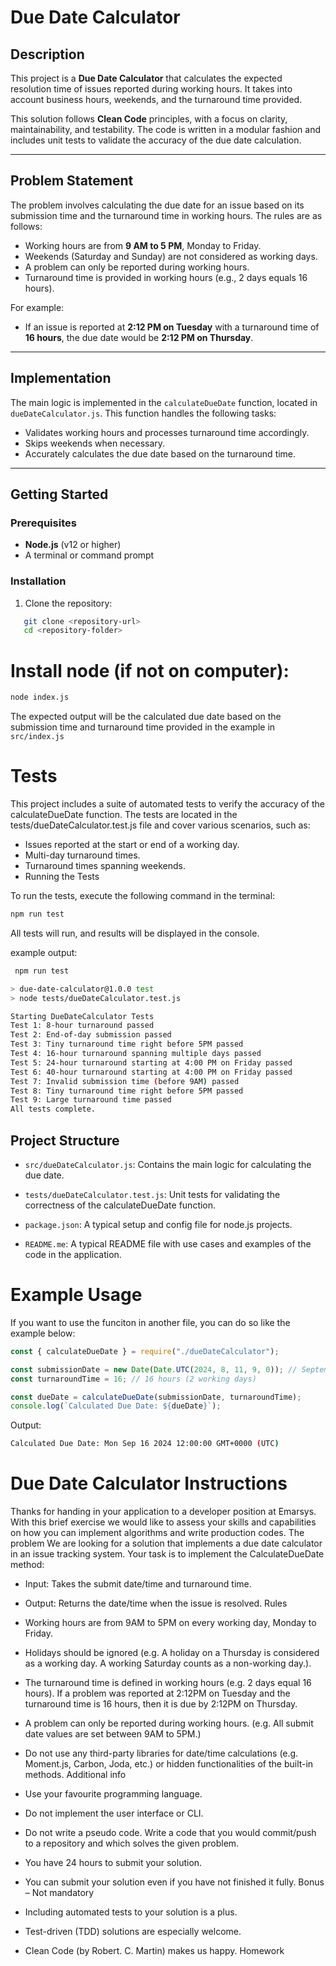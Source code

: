 # Due Date Calculator

## Description

This project is a **Due Date Calculator** that calculates the expected resolution time of issues reported during working hours. It takes into account business hours, weekends, and the turnaround time provided.

This solution follows **Clean Code** principles, with a focus on clarity, maintainability, and testability. The code is written in a modular fashion and includes unit tests to validate the accuracy of the due date calculation.

---

## Problem Statement

The problem involves calculating the due date for an issue based on its submission time and the turnaround time in working hours. The rules are as follows:

- Working hours are from **9 AM to 5 PM**, Monday to Friday.
- Weekends (Saturday and Sunday) are not considered as working days.
- A problem can only be reported during working hours.
- Turnaround time is provided in working hours (e.g., 2 days equals 16 hours).

For example:

- If an issue is reported at **2:12 PM on Tuesday** with a turnaround time of **16 hours**, the due date would be **2:12 PM on Thursday**.

---

## Implementation

The main logic is implemented in the `calculateDueDate` function, located in `dueDateCalculator.js`. This function handles the following tasks:

- Validates working hours and processes turnaround time accordingly.
- Skips weekends when necessary.
- Accurately calculates the due date based on the turnaround time.

---

## Getting Started

### Prerequisites

- **Node.js** (v12 or higher)
- A terminal or command prompt

### Installation

1. Clone the repository:

```bash
   git clone <repository-url>
   cd <repository-folder>
```

# Install node (if not on computer):

```bash
node index.js
```

The expected output will be the calculated due date based on the submission time and turnaround time provided in the example in `src/index.js`

# Tests

This project includes a suite of automated tests to verify the accuracy of the calculateDueDate function. The tests are located in the tests/dueDateCalculator.test.js file and cover various scenarios, such as:

- Issues reported at the start or end of a working day.
- Multi-day turnaround times.
- Turnaround times spanning weekends.
- Running the Tests

To run the tests, execute the following command in the terminal:

```bash
npm run test
```

All tests will run, and results will be displayed in the console.

example output:

```bash
 npm run test

> due-date-calculator@1.0.0 test
> node tests/dueDateCalculator.test.js

Starting DueDateCalculator Tests
Test 1: 8-hour turnaround passed
Test 2: End-of-day submission passed
Test 3: Tiny turnaround time right before 5PM passed
Test 4: 16-hour turnaround spanning multiple days passed
Test 5: 24-hour turnaround starting at 4:00 PM on Friday passed
Test 6: 40-hour turnaround starting at 4:00 PM on Friday passed
Test 7: Invalid submission time (before 9AM) passed
Test 8: Tiny turnaround time right before 5PM passed
Test 9: Large turnaround time passed
All tests complete.
```

## Project Structure

- `src/dueDateCalculator.js`: Contains the main logic for calculating the due date.

- `tests/dueDateCalculator.test.js`: Unit tests for validating the correctness of the calculateDueDate function.

- `package.json`: A typical setup and config file for node.js projects.

- `README.me`: A typical README file with use cases and examples of the code in the application.

# Example Usage

If you want to use the funciton in another file, you can do so like the example below:

```javascript
const { calculateDueDate } = require("./dueDateCalculator");

const submissionDate = new Date(Date.UTC(2024, 8, 11, 9, 0)); // September 11, 2024, 9:00 AM (UTC)
const turnaroundTime = 16; // 16 hours (2 working days)

const dueDate = calculateDueDate(submissionDate, turnaroundTime);
console.log(`Calculated Due Date: ${dueDate}`);
```

Output:

```bash
Calculated Due Date: Mon Sep 16 2024 12:00:00 GMT+0000 (UTC)
```



# Due Date Calculator Instructions

Thanks for handing in your application to a developer position at Emarsys. With this brief exercise we would like to assess your skills and capabilities on how you can implement algorithms and write production codes.
The problem
We are looking for a solution that implements a due date calculator in an issue tracking system. Your task is to implement the CalculateDueDate method:

- Input: Takes the submit date/time and turnaround time.
- Output: Returns the date/time when the issue is resolved.
  Rules
- Working hours are from 9AM to 5PM on every working day, Monday to Friday.
- Holidays should be ignored (e.g. A holiday on a Thursday is considered as a working day. A working Saturday counts as a non-working day.).
- The turnaround time is defined in working hours (e.g. 2 days equal 16 hours). If a problem was reported at 2:12PM on Tuesday and the turnaround time is 16 hours, then it is due by 2:12PM on Thursday.
- A problem can only be reported during working hours. (e.g. All submit date values are set between 9AM to 5PM.)
- Do not use any third-party libraries for date/time calculations (e.g. Moment.js, Carbon, Joda, etc.) or hidden functionalities of the built-in methods.
  Additional info

- Use your favourite programming language.
- Do not implement the user interface or CLI.
- Do not write a pseudo code. Write a code that you would commit/push to a repository and which solves the given problem.
- You have 24 hours to submit your solution.
- You can submit your solution even if you have not finished it fully.
  Bonus – Not mandatory
- Including automated tests to your solution is a plus.
- Test-driven (TDD) solutions are especially welcome.
- Clean Code (by Robert. C. Martin) makes us happy.
  Homework
